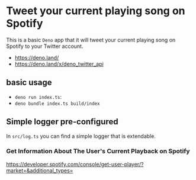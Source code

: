 # Tweet your current playing song on Spotify

This is a basic `Deno` app that it will tweet your current playing song on Spotify to your Twitter account.

* https://deno.land/
* https://deno.land/x/deno_twitter_api

## basic usage

- `deno run index.ts`:
- `deno bundle index.ts build/index`

## Simple logger pre-configured

In `src/log.ts` you can find a simple logger that is extendable.


### Get Information About The User's Current Playback on Spotify

https://developer.spotify.com/console/get-user-player/?market=&additional_types=
